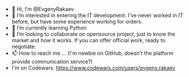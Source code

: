 - 👋 Hi, I’m @EvgenyRakaev
- 👀 I’m interested in entering the IT development. I've never worked in IT before, but have some experience working for orders.
- 🌱 I’m currently learning Python
- 💞️ I’m looking to collaborate on opensource project, just to know the market and how it works. If you can offer official work, ready to negotiate.
- 📫 How to reach me ... (I'm newbie on GitHub, doesn't the platform provide communication service?)
- I'm on Codewars: https://www.codewars.com/users/evgeny.rakaev
<!---
EvgenyRakaev/EvgenyRakaev is a ✨ special ✨ repository because its `README.md` (this file) appears on your GitHub profile.
You can click the Preview link to take a look at your changes.
--->
